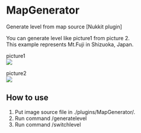 # MapGenerator
Generate level from map source [Nukkit plugin]  
  
You can generate level like picture1 from picture 2.  
This example represents Mt.Fuji in Shizuoka, Japan.  
  
picture1  
<img src="https://pbs.twimg.com/media/DwtfKIbU8AE_vEh.jpg">  
  
picture2  
<img src="https://raw.githubusercontent.com/itsu020402/MapGenerator/master/map.jpeg">  
  
## How to use
1. Put image source file in ./plugins/MapGenerator/.  
2. Run command /generatelevel <worldname> <imagefilename>  
3. Run command /switchlevel <worldname>
